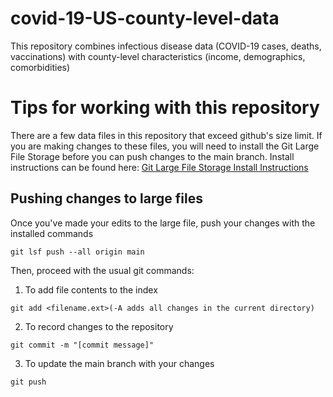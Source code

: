 # covid-19-US-county-level-data
This repository combines infectious disease data (COVID-19 cases, deaths, vaccinations) with county-level characteristics (income, demographics, comorbidities)
# Tips for working with this repository
There are a few data files in this repository that exceed github's size limit. If you are making changes to these files, you will need to install the Git Large File Storage before you can push changes to the main branch. Install instructions can be found here: [Git Large File Storage Install Instructions](https://docs.github.com/en/repositories/working-with-files/managing-large-files/installing-git-large-file-storage)
## Pushing changes to large files
Once you've made your edits to the large file, push your changes with the installed commands
```
git lsf push --all origin main
```
Then, proceed with the usual git commands:

1. To add file contents to the index
```
git add <filename.ext>(-A adds all changes in the current directory)
```
2. To record changes to the repository
```
git commit -m "[commit message]"
```
3. To update the main branch with your changes
```
git push
```
